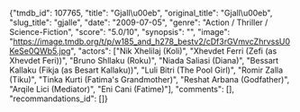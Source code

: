 {"tmdb_id": 107765, "title": "Gjall\u00eb", "original_title": "Gjall\u00eb", "slug_title": "gjalle", "date": "2009-07-05", "genre": "Action / Thriller / Science-Fiction", "score": "5.0/10", "synopsis": "", "image": "https://image.tmdb.org/t/p/w185_and_h278_bestv2/cDf3rGVmvcZhrvssU0KeSe0QWb5.jpg", "actors": ["Nik Xhelilaj (Koli)", "Xhevdet Ferri (Zefi (as Xhevdet Feri))", "Bruno Shllaku (Roku)", "Niada Saliasi (Diana)", "Bessart Kallaku (Fikja (as Besart Kallaku))", "Luli Bitri (The Pool Girl)", "Romir Zalla (Tiku)", "Tinka Kurti (Fatima's Grandmother)", "Reshat Arbana (Godfather)", "Arqile Lici (Mediator)", "Eni Cani (Fatime)"], "comments": [], "recommandations_id": []}